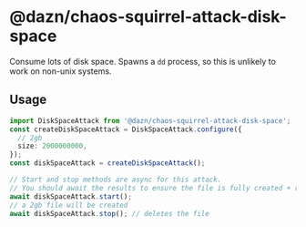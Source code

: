 # @dazn/chaos-squirrel-attack-disk-space

Consume lots of disk space. Spawns a `dd` process, so this is unlikely to work on non-unix systems.

## Usage

```ts
import DiskSpaceAttack from '@dazn/chaos-squirrel-attack-disk-space';
const createDiskSpaceAttack = DiskSpaceAttack.configure({
  // 2gb
  size: 2000000000,
});
const diskSpaceAttack = createDiskSpaceAttack();

// Start and stop methods are async for this attack.
// You should await the results to ensure the file is fully created + removed
await diskSpaceAttack.start();
// a 2gb file will be created
await diskSpaceAttack.stop(); // deletes the file
```
